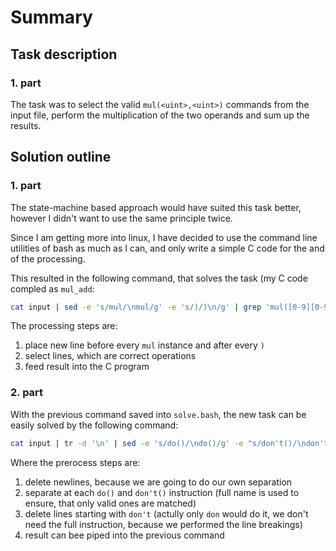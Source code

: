 # Summary
## Task description
### 1. part
The task was to select the valid `mul(<uint>,<uint>)` commands from the input file, perform the multiplication of the two operands and sum up the results.

## Solution outline
### 1. part
The state-machine based approach would have suited this task better, however I didn't want to use the same principle twice.

Since I am getting more into linux, I have decided to use the command line utilities of bash as much as I can, and only write a simple C code for the and of the processing.

This resulted in the following command, that solves the task (my C code compled as `mul_add`:
```bash
cat input | sed -e 's/mul/\nmul/g' -e 's/)/)\n/g' | grep 'mul([0-9][0-9]*,[0-9][0-9]*)' | ./mul_add
```
The processing steps are:
1. place new line before every `mul` instance and after every `)`
2. select lines, which are correct operations
3. feed result into the C program

### 2. part
With the previous command saved into `solve.bash`, the new task can be easily solved by the following command:
```bash
cat input | tr -d '\n' | sed -e 's/do()/\ndo()/g' -e "s/don't()/\ndon't()/g" | sed -e "/^don't/d" | ./solve.bash
```
Where the prerocess steps are:
1. delete newlines, because we are going to do our own separation
2. separate at each `do()` and `don't()` instruction (full name is used to ensure, that only valid ones are matched)
3. delete lines starting with `don't` (actully only `don` would do it, we don't need the full instruction, because we performed the line breakings)
4. result can bee piped into the previous command
